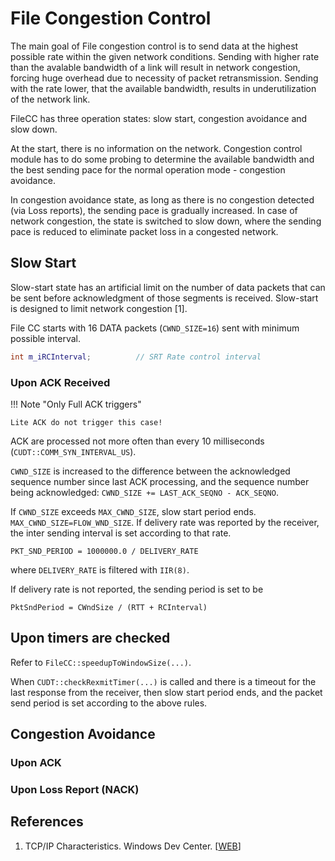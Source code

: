 # File Congestion Control

The main goal of File congestion control is to send data at the highest possible rate within the given network conditions. Sending with higher rate than the avalable bandwidth of a link will result in  network congestion, forcing huge overhead due to necessity of packet retransmission. Sending with the rate lower, that the available bandwidth, results in underutilization of the network link.

FileCC has three operation states: slow start, congestion avoidance and slow down.

At the start, there is no information on the network. Congestion control module has to do some probing to determine the available bandwidth and the best sending pace for the normal operation mode - congestion avoidance.

In congestion avoidance state, as long as there is no congestion detected (via Loss reports), the sending pace is gradually increased. In case of network congestion, the state is switched to slow down, where the sending pace is reduced to eliminate packet loss in a congested network.

## Slow Start

Slow-start state has an artificial limit on the number of data packets that can be sent before acknowledgment of those segments is received. Slow-start is designed to limit network congestion [1].

File CC starts with 16 DATA packets (`CWND_SIZE=16`) sent with minimum possible interval.

```c++
int m_iRCInterval;          // SRT Rate control interval
```

### Upon ACK Received

!!! Note "Only Full ACK triggers"

    Lite ACK do not trigger this case!

ACK are processed not more often than every 10 milliseconds (`CUDT::COMM_SYN_INTERVAL_US`).

`CWND_SIZE` is increased to the difference between the acknowledged sequence number since last ACK processing, and the sequence number being acknowledged:  `CWND_SIZE += LAST_ACK_SEQNO - ACK_SEQNO`.

If `CWND_SIZE` exceeds `MAX_CWND_SIZE`, slow start period ends. `MAX_CWND_SIZE=FLOW_WND_SIZE`. If delivery rate was reported by the receiver, the inter sending interval is set according to that rate.

```
PKT_SND_PERIOD = 1000000.0 / DELIVERY_RATE
```

where `DELIVERY_RATE` is filtered with `IIR(8)`.

If delivery rate is not reported, the sending period is set to be

```
PktSndPeriod = CWndSize / (RTT + RCInterval)
```

## Upon timers are checked

Refer to `FileCC::speedupToWindowSize(...)`.

When `CUDT::checkRexmitTimer(...)` is called and there is a timeout for the last response from the receiver, then slow start period ends, and the packet send period is set according to the above rules.

## Congestion Avoidance

### Upon ACK

### Upon Loss Report (NACK)

## References

1. TCP/IP Characteristics. Windows Dev Center. [[WEB](https://docs.microsoft.com/en-us/windows/win32/winsock/tcp-ip-characteristics-2)]